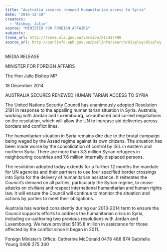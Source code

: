 ```yaml
---
title: "Australia secures renewed humanitarian access to Syria"
date: "2014-12-18"
creators:
  - "Bishop, Julie"
source: "MINISTER FOR FOREIGN AFFAIRS"
subjects:
trove_url: http://trove.nla.gov.au/version/211417499
source_url: http://parlinfo.aph.gov.au/parlInfo/search/display/display.w3p;query=Id%3A%22media/pressrel/3568115%22
---
```


 MEDIA RELEASE 

 

 MINISTER FOR FOREIGN AFFAIRS 

 The Hon Julie Bishop MP 

 

 18 December 2014 

 

 AUSTRALIA SECURES RENEWED HUMANITARIAN ACCESS TO SYRIA   

 The United Nations Security Council has unanimously adopted Resolution 2191 in  response to the appalling humanitarian situation in Syria. Australia, working with  Jordan and Luxembourg, co-authored and co-led negotiations on the resolution, which  will allow the UN to increase aid deliveries across borders and conflict lines.   

 The humanitarian situation in Syria remains dire due to the brutal campaign being  waged by the Assad regime against its own citizens. The situation has been made  worse by the consolidation of control by ISIL in eastern and northern Syria. There are  more than 3.3 million Syrian refugees in neighbouring countries and 7.6 million  internally displaced persons.   

 The resolution adopted today extends for a further 12 months the mandate for UN  agencies and their partners to use four specified border crossings into Syria for the  delivery of humanitarian assistance. It reiterates the Council’s demand on all parties,  particularly the Syrian regime, to cease attacks on civilians and respect international  humanitarian and human rights law. It will ensure the Council will continue to monitor  the situation and actions by parties to meet their obligations.   

 Australia has worked consistently during our 2013-2014 term to ensure the Council  supports efforts to address the humanitarian crisis in Syria, including co-authoring two  previous resolutions with Jordan and Luxembourg. We have provided $135.8 million in  assistance for those affected by the conflict since it began in 2011.   

 Foreign Minister’s Office:  Catherine McDonald 0478 488 874  Gabrielle Young 0408 275 340 

